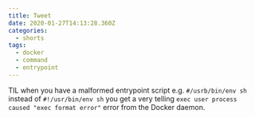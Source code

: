 ```yaml
---
title: Tweet
date: 2020-01-27T14:13:28.360Z
categories:
  - shorts
tags:
  - docker
  - command
  - entrypoint
---
```

TIL when you have a malformed entrypoint script e.g. `#/usrb/bin/env sh` instead of `#!/usr/bin/env sh` you get a very telling `exec user process caused "exec format error"` error from the Docker daemon.
